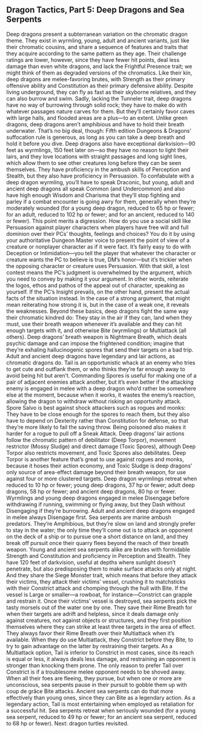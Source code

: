 ## Dragon Tactics, Part 5: Deep Dragons and Sea Serpents

Deep dragons present a subterranean variation on the chromatic dragon theme. They exist in wyrmling, young, adult and ancient variants, just like their chromatic cousins, and share a sequence of features and traits that they acquire according to the same pattern as they age. Their challenge ratings are lower, however, since they have fewer hit points, deal less damage than even white dragons, and lack the Frightful Presence trait; we might think of them as degraded versions of the chromatics.
Like their kin, deep dragons are melee-favoring brutes, with Strength as their primary offensive ability and Constitution as their primary defensive ability. Despite living underground, they can fly as fast as their skyborne relatives, and they can also burrow and swim. Sadly, lacking the Tunneler trait, deep dragons have no way of burrowing through solid rock; they have to make do with whatever passages nature carves for them. But they’ll certainly favor caves with large halls, and flooded areas are a plus—to an extent. Unlike green dragons, deep dragons aren’t amphibious and have to hold their breath underwater. That’s no big deal, though: Fifth edition Dungeons & Dragons’ suffocation rule is generous, as long as you can take a deep breath and hold it before you dive. Deep dragons also have exceptional darkvision—90 feet as wyrmlings, 150 feet later on—so they have no reason to light their lairs, and they love locations with straight passages and long sight lines, which allow them to see other creatures long before they can be seen themselves.
They have proficiency in the ambush skills of Perception and Stealth, but they also have proficiency in Persuasion. To confabulate with a deep dragon wyrmling, you’ll have to speak Draconic, but young, adult and ancient deep dragons all speak Common (and Undercommon) and also have high enough Wisdom and Charisma that they’ll stop fighting and parley if a combat encounter is going awry for them, generally when they’re moderately wounded (for a young deep dragon, reduced to 65 hp or fewer; for an adult, reduced to 102 hp or fewer; and for an ancient, reduced to 140 or fewer).
This point merits a digression. How do you use a social skill like Persuasion against player characters when players have free will and full dominion over their PCs’ thoughts, feelings and choices? You do it by using your authoritative Dungeon Master voice to present the point of view of a creature or nonplayer character as if it were fact. It’s fairly easy to do with Deception or Intimidation—you tell the player that whatever the character or creature wants the PC to believe is true, DM’s honor—but it’s trickier when the opposing character or creature uses Persuasion. With that skill, a lost contest means the PC’s judgment is overwhelmed by the argument, which you need to convey by making it your argument. In other words, reiterate the logos, ethos and pathos of the appeal out of character, speaking as yourself. If the PC’s Insight prevails, on the other hand, present the actual facts of the situation instead. In the case of a strong argument, that might mean reiterating how strong it is, but in the case of a weak one, it reveals the weaknesses.
Beyond these basics, deep dragons fight the same way their chromatic kindred do: They stay in the air if they can, land when they must, use their breath weapon whenever it’s available and they can hit enough targets with it, and otherwise Bite (wyrmlings) or Multiattack (all others). Deep dragons’ breath weapon is Nightmare Breath, which deals psychic damage and can impose the frightened condition; imagine that they’re exhaling hallucinogenic spores that send their targets on a bad trip.
Adult and ancient deep dragons have legendary and lair actions, as chromatic dragons do. Tail is an opportunistic whack at an enemy who tries to get cute and outflank them, or who thinks they’re far enough away to avoid being hit but aren’t. Commanding Spores is useful for making one of a pair of adjacent enemies attack another, but it’s even better if the attacking enemy is engaged in melee with a deep dragon who’d rather be somewhere else at the moment, because when it works, it wastes the enemy’s reaction, allowing the dragon to withdraw without risking an opportunity attack. Spore Salvo is best against shock attackers such as rogues and monks: They have to be close enough for the spores to reach them, but they also have to depend on Dexterity rather than Constitution for defense, so that they’re more likely to fail the saving throw. Being poisoned also makes it harder for a rogue to pull off a Sneak Attack.
Deep dragons’ lair actions follow the chromatic pattern of debilitator (Deep Torpor), movement restrictor (Mossy Sludge) and direct damage (Toxic Spores), although Deep Torpor also restricts movement, and Toxic Spores also debilitates. Deep Torpor is another feature that’s great to use against rogues and monks, because it hoses their action economy, and Toxic Sludge is deep dragons’ only source of area-effect damage beyond their breath weapon, for use against four or more clustered targets.
Deep dragon wyrmlings retreat when reduced to 10 hp or fewer; young deep dragons, 37 hp or fewer; adult deep dragons, 58 hp or fewer; and ancient deep dragons, 80 hp or fewer. Wyrmlings and young deep dragons engaged in melee Disengage before withdrawing if running, swimming or flying away, but they Dash without Disengaging if they’re burrowing. Adult and ancient deep dragons engaged in melee always Disengage first.
Sea serpents are marine ambush predators. They’re Amphibious, but they’re slow on land and strongly prefer to stay in the water; the only time they’ll come out is to attack an opponent on the deck of a ship or to pursue one a short distance on land, and they break off pursuit once their quarry flees beyond the reach of their breath weapon.
Young and ancient sea serpents alike are brutes with formidable Strength and Constitution and proficiency in Perception and Stealth. They have 120 feet of darkvision, useful at depths where sunlight doesn’t penetrate, but also predisposing them to make surface attacks only at night. And they share the Siege Monster trait, which means that before they attack their victims, they attack their victims’ vessel, crushing it to matchsticks with their Constrict attack and chomping through the hull with Bite. If the vessel is Large or smaller—a rowboat, for instance—Constrict can grapple and restrain it. Once their victims’ vessel is destroyed, sea serpents pick the tasty morsels out of the water one by one.
They save their Rime Breath for when their targets are adrift and helpless, since it deals damage only against creatures, not against objects or structures, and they first position themselves where they can strike at least three targets in the area of effect. They always favor their Rime Breath over their Multiattack when it’s available. When they do use Multiattack, they Constrict before they Bite, to try to gain advantage on the latter by restraining their targets. As a Multiattack option, Tail is inferior to Constrict in most cases, since its reach is equal or less, it always deals less damage, and restraining an opponent is stronger than knocking them prone. The only reason to prefer Tail over Constrict is if a troublesome melee opponent needs to be shoved away.
When all their foes are fleeing, they pursue, but when one or more are unconscious, sea serpents pause in their pursuit to gobble them up with coup de grâce Bite attacks. Ancient sea serpents can do that more effectively than young ones, since they can Bite as a legendary action. As a legendary action, Tail is most entertaining when employed as retaliation for a successful hit.
Sea serpents retreat when seriously wounded (for a young sea serpent, reduced to 49 hp or fewer; for an ancient sea serpent, reduced to 68 hp or fewer).
Next: dragon turtles revisited.
